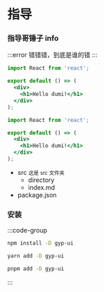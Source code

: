 # 指导
### 指导哥锤子 <Badge>info</Badge>

:::error
错错错，到底是谁的错
:::

```jsx
import React from 'react';

export default () => (
  <div>
    <h1>Hello dumi!</h1>
  </div>
);
```

```jsx {3,6-9} | pure
import React from 'react';

export default () => (
  <div>
    <h1>Hello dumi!</h1>
  </div>
);
```

<Tree>
  <ul>
    <li>
      src
      <small>这是 src 文件夹</small>
      <ul>
        <li>directory <ul></ul></li>
        <li>index.md</li>
      </ul>
    </li>
    <li>package.json</li>
  </ul>
</Tree>

### 安装

:::code-group

```bash [npm]
npm install -D gyp-ui
```

```bash [yarn]
yarn add -D gyp-ui
```

```bash [pnpm]
pnpm add -D gyp-ui
```

:::
